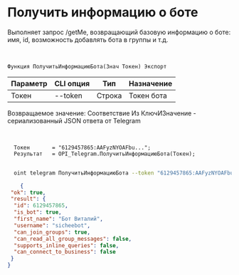 ﻿---
sidebar_position: 1
---

# Получить информацию о боте
 Выполняет запрос /getMe, возвращающий базовую информацию о боте: имя, id, возможность добавлять бота в группы и т.д.


<br/>


`Функция ПолучитьИнформациюБота(Знач Токен) Экспорт`

  | Параметр | CLI опция | Тип | Назначение |
  |-|-|-|-|
  | Токен | --token | Строка | Токен бота |

  
  Возвращаемое значение:   Соответствие Из КлючИЗначение - сериализованный JSON ответа от Telegram

<br/>




```bsl title="Пример кода"
  Токен       = "6129457865:AAFyzNYOAFbu...";
  Результат   = OPI_Telegram.ПолучитьИнформациюБота(Токен);
```
	


```sh title="Пример команды CLI"
    
  oint telegram ПолучитьИнформациюБота --token "6129457865:AAFyzNYOAFbu..."

```

```json title="Результат"
    {
 "ok": true,
 "result": {
  "id": 6129457865,
  "is_bot": true,
  "first_name": "Бот Виталий",
  "username": "sicheebot",
  "can_join_groups": true,
  "can_read_all_group_messages": false,
  "supports_inline_queries": false,
  "can_connect_to_business": false
 }
}
```
